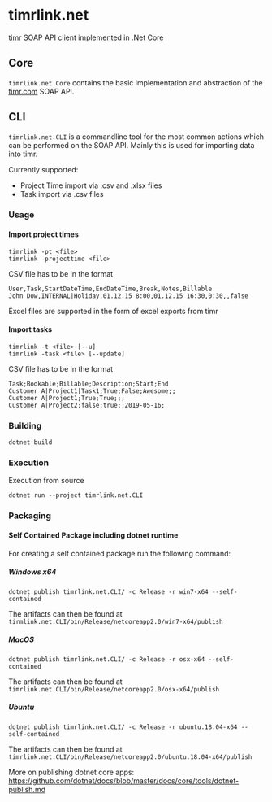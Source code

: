 # timrlink.net
[timr](timr.com) SOAP API client implemented in .Net Core

## Core

`timrlink.net.Core` contains the basic implementation and abstraction of the [timr.com](timr.com) SOAP API.

## CLI

`timrlink.net.CLI` is a commandline tool for the most common actions which can be performed on the SOAP API.
Mainly this is used for importing data into timr.

Currently supported:

* Project Time import via .csv and .xlsx files
* Task import via .csv files

### Usage

#### Import project times

```
timrlink -pt <file>
timrlink -projecttime <file>
```

CSV file has to be in the format

```
User,Task,StartDateTime,EndDateTime,Break,Notes,Billable
John Dow,INTERNAL|Holiday,01.12.15 8:00,01.12.15 16:30,0:30,,false
```

Excel files are supported in the form of excel exports from timr

#### Import tasks

```
timrlink -t <file> [--u]
timrlink -task <file> [--update]
```

CSV file has to be in the format

```
Task;Bookable;Billable;Description;Start;End
Customer A|Project1|Task1;True;False;Awesome;;
Customer A|Project1;True;True;;;
Customer A|Project2;false;true;;2019-05-16;
```

### Building

```
dotnet build
```

### Execution

Execution from source

```
dotnet run --project timrlink.net.CLI
```

### Packaging

#### Self Contained Package including dotnet runtime ###

For creating a self contained package run the following command:

##### Windows x64

```
dotnet publish timrlink.net.CLI/ -c Release -r win7-x64 --self-contained
```

The artifacts can then be found at `tirmlink.net.CLI/bin/Release/netcoreapp2.0/win7-x64/publish`

##### MacOS

```
dotnet publish timrlink.net.CLI/ -c Release -r osx-x64 --self-contained
```

The artifacts can then be found at `timrlink.net.CLI/bin/Release/netcoreapp2.0/osx-x64/publish`


##### Ubuntu

```
dotnet publish timrlink.net.CLI/ -c Release -r ubuntu.18.04-x64 --self-contained
```

The artifacts can then be found at `timrlink.net.CLI/bin/Release/netcoreapp2.0/ubuntu.18.04-x64/publish`


More on publishing dotnet core apps:
<https://github.com/dotnet/docs/blob/master/docs/core/tools/dotnet-publish.md>
